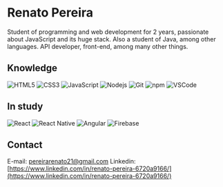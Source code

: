 # Renato Pereira

Student of programming and web development for 2 years, passionate about JavaScript and its huge stack. Also a student of Java, among other languages. API developer, front-end, among many other things.

## Knowledge

![HTML5](https://img.shields.io/badge/-HTML5-E34F26?style=flat-square&logo=html5&logoColor=white)
![CSS3](https://img.shields.io/badge/-CSS3-549FDE?style=flat-square&logo=css3&logoColor=white)
![JavaScript](https://img.shields.io/badge/-JavaScript-F7B93E?style=flat-square&logo=javascript&logoColor=fff)
![Nodejs](https://img.shields.io/badge/-Node.js-43853d?style=flat-square&logo=Node.js&logoColor=white)
![Git](https://img.shields.io/badge/-Git-F05032?style=flat-square&logo=git&logoColor=white)
![npm](https://img.shields.io/badge/-NPM-CB3837?style=flat-square&logo=npm&logoColor=white)
![VSCode](https://img.shields.io/badge/-VSCode-0085D1?style=flat-square&logo=visual-studio-code&logoColor=white)

## In study

![React](https://img.shields.io/badge/-React.js-45b8d8?style=flat-square&logo=react&logoColor=white)
![React Native](https://img.shields.io/badge/-React%20Native-45b8d8?style=flat-square&logo=react&logoColor=white)
![Angular](https://img.shields.io/badge/-Angular-EE1717?style=flat-square&logo=angular&logoColor=white)
![Firebase](https://img.shields.io/badge/-Firebase-F6C600?style=flat-square&logo=firebase&logoColor=white)

## Contact

E-mail: pereirarenato21@gmail.com
Linkedin: [https://www.linkedin.com/in/renato-pereira-6720a9166/](https://www.linkedin.com/in/renato-pereira-6720a9166/)
